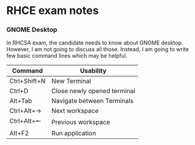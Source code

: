 # RHCE exam notes

### GNOME Desktop

In RHCSA exam, the candidate needs to know about GNOME desktop. However, I am not going to discuss all those. Instead, I am going to write few basic command lines which may be helpful.

|Command|Usability|
|----------|------------------|
|Ctrl+Shift+N| New Terminal|
|Ctrl+D| Close newly opened terminal|
|Alt+Tab| Navigate between Terminals|
|Ctrl+Alt+→| Next workspace|
|Ctrl+Alt+🠔| Previous workspace|
|Alt+F2| Run application|

